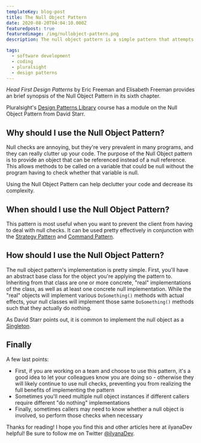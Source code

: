 ```yaml
---
templateKey: blog-post
title: The Null Object Pattern
date: 2020-08-20T04:04:10.000Z
featuredpost: true
featuredimage: /img/nullobject-pattern.png
description: The null object pattern is a simple pattern that attempts to reduce null checks in a program. You might also know it as the Stub, Active Nothing Pattern, or Active Null Pattern.

tags:
  - software development
  - coding
  - pluralsight
  - design patterns
---
```


*Head First Design Patterns* by Eric Freeman and Elisabeth Freeman provides an brief synopsis of the Null Object Pattern in its sixth chapter.

Pluralsight's [Design Patterns Library](https://app.pluralsight.com/library/courses/patterns-library/table-of-contents) course has a module on the Null Object Pattern from David Starr.

Why should I use the Null Object Pattern?
--

Null checks are annoying, but they're very prevalent in many programs, and they can really clutter up your code. The purpose of the Null Object pattern is to provide an object that can be referenced instead of a null reference. This allows methods to be called on a variable that could be null without the program having to check whether that variable is null.

Using the Null Object Pattern can help declutter your code and decrease its complexity.

When should I use the Null Object Pattern?
--

This pattern is most useful when you want to prevent the client from having to deal with null checks. It can be used pretty effectively in conjunction with the [Strategy Pattern](https://ilyana.dev/blog/2020-08-04-strategy-pattern/) and [Command Pattern](https://ilyana.dev/blog/2020-08-20-command-pattern/).

How should I use the Null Object Pattern?
--

The null object pattern's implementation is pretty simple. First, you'll have an abstract base class for the object you're applying the pattern to. Inheriting from that class are one or more concrete, "real" implementations of the class, as well as at least one concrete null implementation. While the "real" objects will implement various `DoSomething()` methods with actual effects, your null classes will implement those same `DoSomething()` methods such that they actually do nothing.

As David Starr points out, it is common to implement the null object as a [Singleton](https://ilyana.dev/blog/2020-08-18-singleton-pattern/).

Finally
--

A few last points:

* First, if you are working on a team and choose to use this pattern, it's a good idea to let your colleagues know you are doing so - otherwise they will likely continue to use null checks, preventing you from realizing the full benefits of implementing the pattern
* Sometimes you'll need multiple null object instances if different callers require different "do nothing" implementations
* Finally, sometimes callers may need to know whether a null object is involved, so perform those checks when necessary

Thanks for reading! I hope you find this and other articles here at ilyanaDev helpful! Be sure to follow me on Twitter [@ilyanaDev](https://twitter.com/ilyanaDev).
